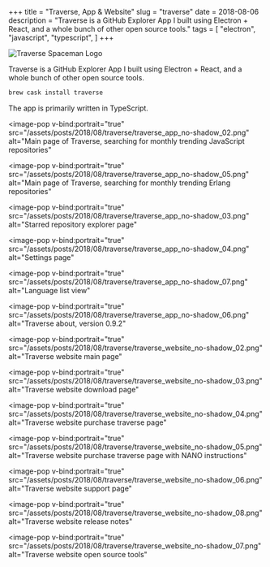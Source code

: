 +++
title = "Traverse, App & Website"
slug = "traverse"
date = 2018-08-06
description = "Traverse is a GitHub Explorer App I built using Electron + React, and a whole bunch of other open source tools."
tags = [
    "electron",
    "javascript",
    "typescript",
]
+++

![Traverse Spaceman Logo](/assets/posts/2018/08/traverse/pointing_0.5x.png)

Traverse is a GitHub Explorer App I built using Electron + React, and a whole bunch of other open source tools.

```bash
brew cask install traverse
```

The app is primarily written in TypeScript.

<image-pop
    v-bind:portrait="true"
    src="/assets/posts/2018/08/traverse/traverse_app_no-shadow_02.png"
    alt="Main page of Traverse, searching for monthly trending JavaScript repositories"
></image-pop>


<image-pop
    v-bind:portrait="true"
    src="/assets/posts/2018/08/traverse/traverse_app_no-shadow_05.png"
    alt="Main page of Traverse, searching for monthly trending Erlang repositories"
></image-pop>

<image-pop
    v-bind:portrait="true"
    src="/assets/posts/2018/08/traverse/traverse_app_no-shadow_03.png"
    alt="Starred repository explorer page"
></image-pop>

<image-pop
    v-bind:portrait="true"
    src="/assets/posts/2018/08/traverse/traverse_app_no-shadow_04.png"
    alt="Settings page"
></image-pop>

<image-pop
    v-bind:portrait="true"
    src="/assets/posts/2018/08/traverse/traverse_app_no-shadow_07.png"
    alt="Language list view"
></image-pop>

<image-pop
    v-bind:portrait="true"
    src="/assets/posts/2018/08/traverse/traverse_app_no-shadow_06.png"
    alt="Traverse about, version 0.9.2"
></image-pop>

<image-pop
    v-bind:portrait="true"
    src="/assets/posts/2018/08/traverse/traverse_website_no-shadow_02.png"
    alt="Traverse website main page"
></image-pop>

<image-pop
    v-bind:portrait="true"
    src="/assets/posts/2018/08/traverse/traverse_website_no-shadow_03.png"
    alt="Traverse website download page"
></image-pop>

<image-pop
    v-bind:portrait="true"
    src="/assets/posts/2018/08/traverse/traverse_website_no-shadow_04.png"
    alt="Traverse website purchase traverse page"
></image-pop>

<image-pop
    v-bind:portrait="true"
    src="/assets/posts/2018/08/traverse/traverse_website_no-shadow_05.png"
    alt="Traverse website purchase traverse page with NANO instructions"
></image-pop>

<image-pop
    v-bind:portrait="true"
    src="/assets/posts/2018/08/traverse/traverse_website_no-shadow_06.png"
    alt="Traverse website support page"
></image-pop>

<image-pop
    v-bind:portrait="true"
    src="/assets/posts/2018/08/traverse/traverse_website_no-shadow_08.png"
    alt="Traverse website release notes"
></image-pop>

<image-pop
    v-bind:portrait="true"
    src="/assets/posts/2018/08/traverse/traverse_website_no-shadow_07.png"
    alt="Traverse website open source tools"
></image-pop>

